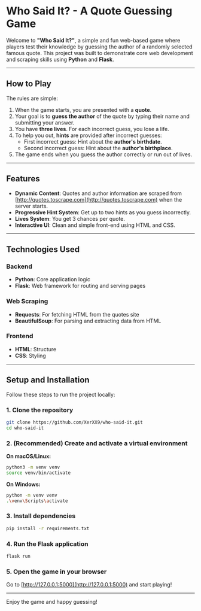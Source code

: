 # Who Said It? - A Quote Guessing Game

Welcome to **"Who Said It?"**, a simple and fun web-based game where players test their knowledge by guessing the author of a randomly selected famous quote. This project was built to demonstrate core web development and scraping skills using **Python** and **Flask**.

---

## How to Play

The rules are simple:

1. When the game starts, you are presented with a **quote**.
2. Your goal is to **guess the author** of the quote by typing their name and submitting your answer.
3. You have **three lives**. For each incorrect guess, you lose a life.
4. To help you out, **hints** are provided after incorrect guesses:
   - First incorrect guess: Hint about the **author's birthdate**.
   - Second incorrect guess: Hint about the **author's birthplace**.
5. The game ends when you guess the author correctly or run out of lives.

---

## Features

- **Dynamic Content**: Quotes and author information are scraped from [http://quotes.toscrape.com](http://quotes.toscrape.com) when the server starts.
- **Progressive Hint System**: Get up to two hints as you guess incorrectly.
- **Lives System**: You get 3 chances per quote.
- **Interactive UI**: Clean and simple front-end using HTML and CSS.

---

## Technologies Used

### Backend
- **Python**: Core application logic
- **Flask**: Web framework for routing and serving pages

### Web Scraping
- **Requests**: For fetching HTML from the quotes site
- **BeautifulSoup**: For parsing and extracting data from HTML

### Frontend
- **HTML**: Structure
- **CSS**: Styling

---

## Setup and Installation

Follow these steps to run the project locally:

### 1. Clone the repository

```bash
git clone https://github.com/XerXX9/who-said-it.git
cd who-said-it
```

### 2. (Recommended) Create and activate a virtual environment

**On macOS/Linux:**

```bash
python3 -m venv venv
source venv/bin/activate
```

**On Windows:**

```bash
python -m venv venv
.\venv\Scripts\activate
```

### 3. Install dependencies

```bash
pip install -r requirements.txt
```

### 4. Run the Flask application

```bash
flask run
```

### 5. Open the game in your browser

Go to [http://127.0.0.1:5000](http://127.0.0.1:5000) and start playing!

---

Enjoy the game and happy guessing!
